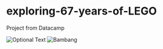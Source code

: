# exploring-67-years-of-LEGO
Project from Datacamp

![Optional Text](../master/images/lego-bricks.jpeg)
![Bambang](https://github.com/ri-mind/exploring-67-years-of-LEGO/blob/master/images/lego-bricks.jpeg)
